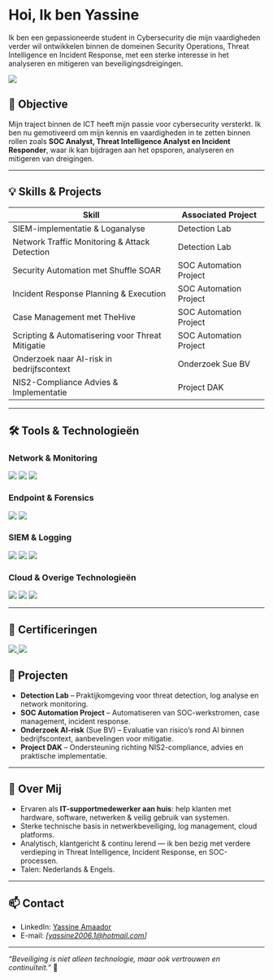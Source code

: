 # Hoi, Ik ben Yassine 
Ik ben een gepassioneerde student in Cybersecurity die mijn vaardigheden verder wil ontwikkelen binnen de domeinen Security Operations, Threat Intelligence en Incident Response, met een sterke interesse in het analyseren en mitigeren van beveiligingsdreigingen. 

<a href="https://www.linkedin.com/in/yassine-amaador-8bb509347/" target="_blank">
    <img src="https://img.shields.io/badge/-LinkedIn-0072b1?&style=for-the-badge&logo=linkedin&logoColor=white" />
</a>


## 🎯 Objective  
Mijn traject binnen de ICT heeft mijn passie voor cybersecurity versterkt. Ik ben nu gemotiveerd om mijn kennis en vaardigheden in te zetten binnen rollen zoals **SOC Analyst, Threat Intelligence Analyst en Incident Responder**, waar ik kan bijdragen aan het opsporen, analyseren en mitigeren van dreigingen.

---

## 💡 Skills & Projects

| Skill                                           | Associated Project                                                                 |
|--------------------------------------------------|-------------------------------------------------------------------------------------|
| SIEM-implementatie & Loganalyse                  | Detection Lab                                                                      |
| Network Traffic Monitoring & Attack Detection     | Detection Lab                                                                      |
| Security Automation met Shuffle SOAR              | SOC Automation Project                                                             |
| Incident Response Planning & Execution            | SOC Automation Project                                                             |
| Case Management met TheHive                      | SOC Automation Project                                                             |
| Scripting & Automatisering voor Threat Mitigatie  | SOC Automation Project                                                             |
| Onderzoek naar AI-risk in bedrijfscontext         | Onderzoek Sue BV                                                                   |
| NIS2-Compliance Advies & Implementatie           | Project DAK                                                                         |

---

## 🛠️ Tools & Technologieën

### Network & Monitoring
<div>
    <img src="https://img.shields.io/badge/-Wireshark-1679A7?&style=for-the-badge&logo=Wireshark&logoColor=white" />
    <img src="https://img.shields.io/badge/-Suricata-EF3B2D?&style=for-the-badge&logo=Suricata&logoColor=white" />
    <img src="https://img.shields.io/badge/-Zeek-777BB4?&style=for-the-badge&logo=Zeek&logoColor=white" />
</div>

### Endpoint & Forensics
<div>
    <img src="https://img.shields.io/badge/-Microsoft_Defender_for_Endpoint-00A4EF?&style=for-the-badge&logo=Microsoft&logoColor=white" />
    <img src="https://img.shields.io/badge/-Velociraptor-4B275F?&style=for-the-badge&logo=Velociraptor&logoColor=white" />
</div>

### SIEM & Logging
<div>
    <img src="https://img.shields.io/badge/-Microsoft_Sentinel-0078D4?&style=for-the-badge&logo=Microsoft&logoColor=white" />
    <img src="https://img.shields.io/badge/-Splunk-000000?&style=for-the-badge&logo=Splunk&logoColor=white" />
    <img src="https://img.shields.io/badge/-Elastic-005571?&style=for-the-badge&logo=Elastic&logoColor=white" />
</div>

### Cloud & Overige Technologieën
<div>
    <img src="https://img.shields.io/badge/-Microsoft_Azure-0089D6?&style=for-the-badge&logo=Microsoft&logoColor=white" />
    <img src="https://img.shields.io/badge/-Docker-2496ED?&style=for-the-badge&logo=Docker&logoColor=white" />
    <img src="https://img.shields.io/badge/-Linux-000000?&style=for-the-badge&logo=Linux&logoColor=white" />
</div>

---

## 📜 Certificeringen

<div>
    <a href="https://www.credly.com/badges/bea0a800-c4cd-4390-9504-fb05968bfd56/linked_in_profile" target="_blank">
        <img src="https://img.shields.io/badge/-Cisco_CyberOps_Associate-005C97?&style=for-the-badge&logo=Cisco&logoColor=white" />
    </a>
    <a href="https://www.credly.com/badges/4961ee24-dfe5-4f1d-982a-c92ec97287bc/linked_in_profile" target="_blank">
        <img src="https://img.shields.io/badge/-Microsoft_Azure_Fundamentals-0089D6?&style=for-the-badge&logo=Microsoft&logoColor=white" />
    </a>
</div>


## 🔧 Projecten

- **Detection Lab** – Praktijkomgeving voor threat detection, log analyse en network monitoring.  
- **SOC Automation Project** – Automatiseren van SOC-werkstromen, case management, incident response.  
- **Onderzoek AI-risk** (Sue BV) – Evaluatie van risico’s rond AI binnen bedrijfscontext, aanbevelingen voor mitigatie.  
- **Project DAK** – Ondersteuning richting NIS2-compliance, advies en praktische implementatie.

---

## 🌱 Over Mij

- Ervaren als **IT-supportmedewerker aan huis**: help klanten met hardware, software, netwerken & veilig gebruik van systemen.  
- Sterke technische basis in netwerkbeveiliging, log management, cloud platforms.  
- Analytisch, klantgericht & continu lerend — ik ben bezig met verdere verdieping in Threat Intelligence, Incident Response, en SOC-processen.  
- Talen: Nederlands & Engels.  

---

## 📫 Contact

- LinkedIn: [Yassine Amaador](https://www.linkedin.com/in/yassine-amaador-8bb509347/)  
- E-mail: *[yassine2006.1@hotmail.com]*  

---

*“Beveiliging is niet alleen technologie, maar ook vertrouwen en continuïteit.”* 🚀  
